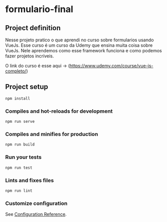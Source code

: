 # formulario-final

## Project definition

Nesse projeto pratico o que aprendi no curso sobre formularios usando VueJs. Esse curso é um curso da Udemy que ensina muita coisa sobre VueJs. Nele aprendemos como esse framework funciona e como podemos fazer projetos incríveis. 

O link do curso é esse aqui -> (https://www.udemy.com/course/vue-js-completo/)

## Project setup
```
npm install
```

### Compiles and hot-reloads for development
```
npm run serve
```

### Compiles and minifies for production
```
npm run build
```

### Run your tests
```
npm run test
```

### Lints and fixes files
```
npm run lint
```

### Customize configuration
See [Configuration Reference](https://cli.vuejs.org/config/).
